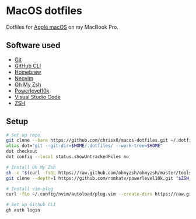 # MacOS dotfiles

Dotfiles for [Apple macOS](https://www.apple.com/macos/) on my MacBook Pro.

## Software used

- [Git](https://git-scm.com)
- [GitHub CLI](https://github.com/cli/cli)
- [Homebrew](https://brew.sh/)
- [Neovim](https://neovim.io/)
- [Oh My Zsh](https://github.com/ohmyzsh/ohmyzsh)
- [Powerlevel10k](https://github.com/romkatv/powerlevel10k)
- [Visual Studio Code](https://code.visualstudio.com/)
- [ZSH](http://zsh.sourceforge.net/)

## Setup

```bash
# Set up repo
git clone --bare https://github.com/chrisx8/macos-dotfiles.git ~/.dotfiles
alias dot="git --git-dir=$HOME/.dotfiles/ --work-tree=$HOME"
dot checkout
dot config --local status.showUntrackedFiles no

# Install Oh My Zsh
sh -c "$(curl -fsSL https://raw.github.com/ohmyzsh/ohmyzsh/master/tools/install.sh)"
git clone --depth=1 https://github.com/romkatv/powerlevel10k.git "$ZSH_CUSTOM/themes/powerlevel10k"

# Install vim-plug
curl -fLo ~/.config/nvim/autoload/plug.vim --create-dirs https://raw.githubusercontent.com/junegunn/vim-plug/master/plug.vim

# Set up Github CLI
gh auth login
```
